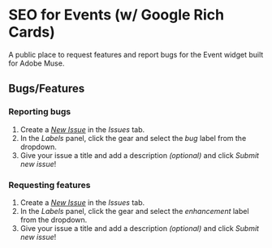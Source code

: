 # SEO for Events (w/ Google Rich Cards)

A public place to request features and report bugs for the Event widget built for Adobe Muse.

## Bugs/Features

### Reporting bugs

1. Create a [*New Issue*](https://github.com/j26design/SEO-for-Events-w-Google-Rich-Cards/issues/new?labels=bug) in the *Issues* tab.
2. In the *Labels* panel, click the gear and select the *bug* label from the dropdown.
3. Give your issue a title and add a description *(optional)* and click *Submit new issue*!

### Requesting features

1. Create a [*New Issue*](https://github.com/j26design/SEO-for-Events-w-Google-Rich-Cards/issues/new?labels=enhancement) in the *Issues* tab.
2. In the *Labels* panel, click the gear and select the *enhancement* label from the dropdown.
3. Give your issue a title and add a description *(optional)* and click *Submit new issue*!
